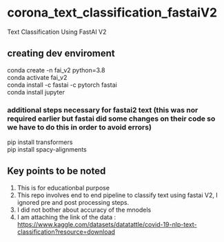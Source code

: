 # corona_text_classification_fastaiV2
Text Classification Using FastAI V2

## creating dev enviroment
conda create -n fai_v2 python=3.8</br>
conda activate fai_v2</br>
conda install -c fastai -c pytorch fastai</br>
conda install jupyter</br>

### additional steps necessary for fastai2 text (this was nor required earlier but fastai did some changes on their code so we have to do this in order to avoid errors)
pip install transformers</br>
pip install spacy-alignments


## Key points to be noted
1. This is for educationbal purpose
2. This repo involves end to end pipeline to classify text using fastai V2, I ignored pre and post processing steps.
3. I did not bother about accuracy of the mnodels
4. I am attaching the link of the data : https://www.kaggle.com/datasets/datatattle/covid-19-nlp-text-classification?resource=download
